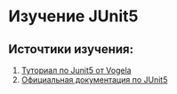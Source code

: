 # Изучение JUnit5
## Источтики изучения:
1. [Туториал по Junit5 от Vogela](https://www.vogella.com/tutorials/JUnit/article.html)
2. [Официальная документация по JUnit5](https://junit.org/junit5/docs/current/user-guide/)
